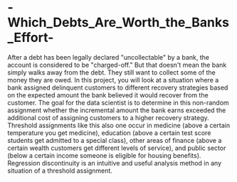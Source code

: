 # -Which_Debts_Are_Worth_the_Banks_Effort-
After a debt has been legally declared "uncollectable" by a bank, the account is considered to be "charged-off." But that doesn't mean the bank simply walks away from the debt. They still want to collect some of the money they are owed. In this project, you will look at a situation where a bank assigned delinquent customers to different recovery strategies based on the expected amount the bank believed it would recover from the customer. The goal for the data scientist is to determine in this non-random assignment whether the incremental amount the bank earns exceeded the additional cost of assigning customers to a higher recovery strategy.  Threshold assignments like this also one occur in medicine (above a certain temperature you get medicine), education (above a certain test score students get admitted to a special class), other areas of finance (above a certain wealth customers get different levels of service), and public sector (below a certain income someone is eligible for housing benefits). Regression discontinuity is an intuitive and useful analysis method in any situation of a threshold assignment.

